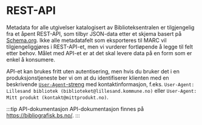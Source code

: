 # REST-API

Metadata for alle utgivelser katalogisert av Biblioteksentralen er tilgjengelig fra et åpent REST-API,
som tilbyr JSON-data etter et skjema basert på [Schema.org](https://schema.org/).
Ikke alle metadatafelt som eksporteres til MARC vil tilgjengeliggjøres i REST-API-et, men vi vurderer fortløpende å legge til felt etter behov.
Målet med API-et er at det skal levere data på en form som er enkel å konsumere.

API-et kan brukes fritt uten autentisering, men hvis du bruker det i en produksjonstjeneste ber vi om at du identifiserer klienten med en beskrivende [`User-Agent`-streng](https://developer.mozilla.org/en-US/docs/Web/HTTP/Headers/User-Agent) med kontaktinformasjon, f.eks. `User-Agent: Lillesand bibliotek (biblioteket@lillesand.kommune.no)` eller `User-Agent: Mitt produkt (kontakt@mittprodukt.no)`.

<!-- Begin Mailchimp Signup Form 
### Abonner på informasjon om API-endringer

<form action="https://bibsent.us18.list-manage.com/subscribe/post?u=34571a5e1ef8aaa1d21da6de8&amp;id=1ed69e1829" method="post" id="mc-embedded-subscribe-form" name="mc-embedded-subscribe-form" class="validate" target="_blank" novalidate>
  <label for="mce-EMAIL">E-post</label>
	<t-input type="email" value="" name="EMAIL" class="required email" id="mce-EMAIL"/>
  <!-- real people should not fill this in and expect good things - do not remove this or risk form bot signups-->
<!--  <div style="position: absolute; left: -5000px;" aria-hidden="true"><input type="text" name="b_34571a5e1ef8aaa1d21da6de8_1ed69e1829" tabindex="-1" value=""></div>
  <submit-button name="subscribe" id="mc-embedded-subscribe">Abboner</submit-button>
</form>
<!--End mc_embed_signup-->

:::tip API-dokumentasjon
API-dokumentasjon finnes på <https://bibliografisk.bs.no/>.
:::
